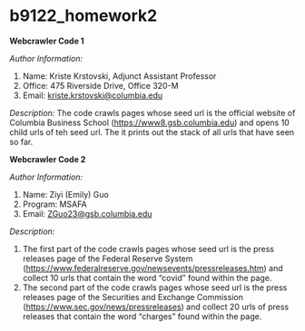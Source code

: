 # b9122_homework2

**Webcrawler Code 1**

*Author Information:*
  1. Name: Kriste Krstovski, Adjunct Assistant Professor
  2. Office: 475 Riverside Drive, Office 320-M
  3. Email: kriste.krstovski@columbia.edu

*Description:*
  The code crawls pages whose seed url is the official website of Columbia Business School (https://www8.gsb.columbia.edu) and opens 10 child urls of teh seed url. The it prints out the stack of all urls that have seen so far.
  

**Webcrawler Code 2**

*Author Information:*
  1. Name: Ziyi (Emily) Guo
  2. Program: MSAFA
  3. Email: ZGuo23@gsb.columbia.edu

*Description:* 
  1. The first part of the code crawls pages whose seed url is the press releases page of the Federal Reserve System (https://www.federalreserve.gov/newsevents/pressreleases.htm) and collect 10 urls that contain the word “covid” found within the page.
  2. The second part of the code crawls pages whose seed url is the press releases page of the Securities and Exchange Commission (https://www.sec.gov/news/pressreleases) and collect 20 urls of press releases that contain the word “charges” found within the page.
